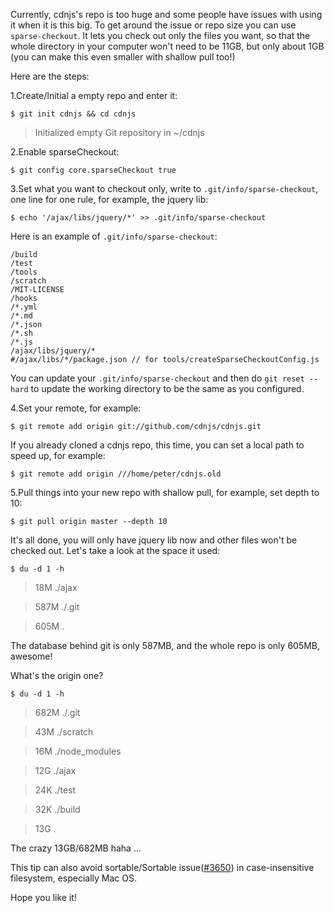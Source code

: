 Currently, cdnjs's repo is too huge and some people have issues with using it when it is this big. To get around the issue or repo size you can use `sparse-checkout`. It lets you check out only the files you want, so that the whole directory in your computer won't need to be 11GB, but only about 1GB (you can make this even smaller with shallow pull too!)

Here are the steps:

1.Create/Initial a empty repo and enter it:

`$ git init cdnjs && cd cdnjs`

> Initialized empty Git repository in ~/cdnjs

2.Enable sparseCheckout:

`$ git config core.sparseCheckout true`

3.Set what you want to checkout only, write to `.git/info/sparse-checkout`, one line for one rule, for example, the jquery lib:

`$ echo '/ajax/libs/jquery/*' >> .git/info/sparse-checkout`

Here is an example of `.git/info/sparse-checkout`:
```
/build
/test
/tools
/scratch
/MIT-LICENSE
/hooks
/*.yml
/*.md
/*.json
/*.sh
/*.js
/ajax/libs/jquery/*
#/ajax/libs/*/package.json // for tools/createSparseCheckoutConfig.js
```

You can update your `.git/info/sparse-checkout` and then do `git reset --hard` to update the working directory to be the same as you configured.

4.Set your remote, for example:

`$ git remote add origin git://github.com/cdnjs/cdnjs.git`

If you already cloned a cdnjs repo, this time, you can set a local path to speed up, for example:

`$ git remote add origin ///home/peter/cdnjs.old`

5.Pull things into your new repo with shallow pull, for example, set depth to 10:

`$ git pull origin master --depth 10`

It's all done, you will only have jquery lib now and other files won't be checked out. Let's take a look at the space it used:

`$ du -d 1 -h`
> 18M     ./ajax

> 587M    ./.git

> 605M    .


The database behind git is only 587MB, and the whole repo is only 605MB, awesome!

What's the origin one?

`$ du -d 1 -h`

> 682M    ./.git

> 43M     ./scratch

> 16M     ./node_modules

> 12G     ./ajax

> 24K     ./test

> 32K     ./build

> 13G     .

The crazy 13GB/682MB haha ...

This tip can also avoid sortable/Sortable issue([#3650](https://github.com/cdnjs/cdnjs/issues/3650)) in case-insensitive filesystem, especially Mac OS.

Hope you like it!
